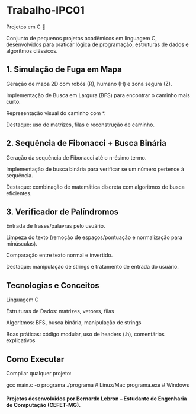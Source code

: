 # Trabalho-IPC01
Projetos em C 🚀

Conjunto de pequenos projetos acadêmicos em linguagem C, desenvolvidos para praticar lógica de programação, estruturas de dados e algoritmos clássicos.

<h2> 1. Simulação de Fuga em Mapa </h2>

Geração de mapa 2D com robôs (R), humano (H) e zona segura (Z).

Implementação de Busca em Largura (BFS) para encontrar o caminho mais curto.

Representação visual do caminho com *.

Destaque: uso de matrizes, filas e reconstrução de caminho.

<h2> 2. Sequência de Fibonacci + Busca Binária </h2>

Geração da sequência de Fibonacci até o n-ésimo termo.

Implementação de busca binária para verificar se um número pertence à sequência.

Destaque: combinação de matemática discreta com algoritmos de busca eficientes.

<h2> 3. Verificador de Palíndromos </h2>

Entrada de frases/palavras pelo usuário.

Limpeza do texto (remoção de espaços/pontuação e normalização para minúsculas).

Comparação entre texto normal e invertido.

Destaque: manipulação de strings e tratamento de entrada do usuário.

<h2> Tecnologias e Conceitos </h2> 

Linguagem C 

Estruturas de Dados: matrizes, vetores, filas

Algoritmos: BFS, busca binária, manipulação de strings

Boas práticas: código modular, uso de headers (.h), comentários explicativos

<h2> Como Executar </h2> 

Compilar qualquer projeto:

gcc main.c -o programa
./programa   # Linux/Mac
programa.exe # Windows

<h4> Projetos desenvolvidos por Bernardo Lebron – Estudante de Engenharia de Computação (CEFET-MG). </h4> 
